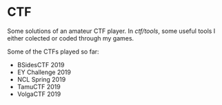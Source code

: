 # CTF

Some solutions of an amateur CTF player. 
In _ctf/tools_, some useful tools I either colected or coded through my games. 

Some of the CTFs played so far:
* BSidesCTF 2019
* EY Challenge 2019
* NCL Spring 2019
* TamuCTF 2019
* VolgaCTF 2019